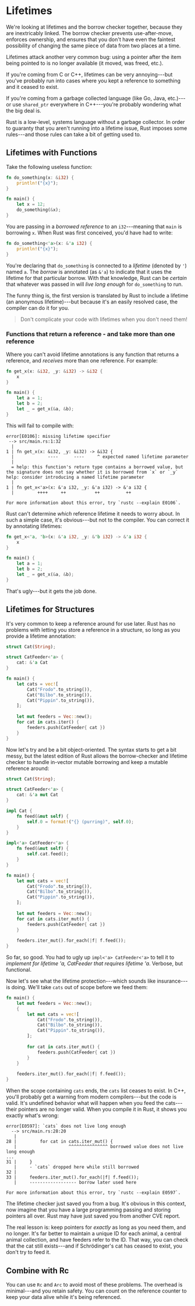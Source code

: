 # Lifetimes

We're looking at lifetimes and the borrow checker together, because they are inextricably linked. The borrow checker prevents use-after-move, enforces ownership, and ensures that you don't have even the faintest possibility of changing the same piece of data from two places at a time.

Lifetimes attack another very common bug: using a pointer after the item being pointed to is no longer available (it moved, was freed, etc.).

If you're coming from C or C++, lifetimes can be very annoying---but you've probably run into cases where you kept a reference to something and it ceased to exist.

If you're coming from a garbage collected language (like Go, Java, etc.)---or use `shared_ptr` everywhere in C++---you're probably wondering what the big deal is.

Rust is a low-level, systems language without a garbage collector. In order to guaranty that you aren't running into a lifetime issue, Rust imposes some rules---and those rules can take a bit of getting used to.

## Lifetimes with Functions

Take the following useless function:

```rust
fn do_something(x: &i32) {
    println!("{x}"); 
}

fn main() {
    let x = 12;
    do_something(&x);
}
```

You are passing in a *borrowed reference* to an `i32`---meaning that `main` is borrowing `x`. When Rust was first conceived, you'd have had to write:

```rust
fn do_something<'a>(x: &'a i32) {
    println!("{x}"); 
}
```

You're declaring that `do_something` is connected to a *lifetime* (denoted by `'`) named `a`. The *borrow* is annotated (as `&'a`) to indicate that it uses the lifetime for that particular borrow. With that knowledge, Rust can be *certain* that whatever was passed in will *live long enough* for `do_something` to run.

The funny thing is, the first version is translated by Rust to include a lifetime (an anonymous lifetime)---but because it's an easily resolved case, the compiler can do it for you.

> Don't complicate your code with lifetimes when you don't need them!

### Functions that return a reference - and take more than one reference

Where you can't avoid lifetime annotations is any function that returns a reference, and *receives* more than one reference. For example:

```rust
fn get_x(x: &i32, _y: &i32) -> &i32 {
    x
}

fn main() {
    let a = 1;
    let b = 2;
    let _ = get_x(&a, &b);
}
```

This will fail to compile with:
```
error[E0106]: missing lifetime specifier
 --> src/main.rs:1:32
  |
1 | fn get_x(x: &i32, _y: &i32) -> &i32 {
  |             ----      ----     ^ expected named lifetime parameter
  |
  = help: this function's return type contains a borrowed value, but the signature does not say whether it is borrowed from `x` or `_y`
help: consider introducing a named lifetime parameter
  |
1 | fn get_x<'a>(x: &'a i32, _y: &'a i32) -> &'a i32 {
  |         ++++     ++           ++          ++

For more information about this error, try `rustc --explain E0106`.
```

Rust can't determine *which* reference lifetime it needs to worry about. In such a simple case, it's obvious---but not to the compiler. You can correct it by annotating lifetimes:

```rust
fn get_x<'a, 'b>(x: &'a i32, _y: &'b i32) -> &'a i32 {
    x
}

fn main() {
    let a = 1;
    let b = 2;
    let _ = get_x(&a, &b);
}
```

That's ugly---but it gets the job done.

## Lifetimes for Structures

It's very common to keep a reference around for use later. Rust has no problems with letting you store a reference in a structure, so long as you provide a lifetime annotation:

```rust
struct Cat(String);

struct CatFeeder<'a> {
    cat: &'a Cat
}

fn main() {
    let cats = vec![
        Cat("Frodo".to_string()),
        Cat("Bilbo".to_string()),
        Cat("Pippin".to_string()),
    ];
    
    let mut feeders = Vec::new();
    for cat in cats.iter() {
        feeders.push(CatFeeder{ cat })
    }
}
```

Now let's try and be a bit object-oriented. The syntax starts to get a bit messy, but the latest edition of Rust allows the borrow-checker and lifetime checker to handle in-vector mutable borrowing and keep a mutable reference around:

```rust
struct Cat(String);

struct CatFeeder<'a> {
    cat: &'a mut Cat
}

impl Cat {
    fn feed(&mut self) {
        self.0 = format!("{} (purring)", self.0);
    }
}

impl<'a> CatFeeder<'a> {
    fn feed(&mut self) {
        self.cat.feed();
    }
}

fn main() {
    let mut cats = vec![
        Cat("Frodo".to_string()),
        Cat("Bilbo".to_string()),
        Cat("Pippin".to_string()),
    ];
    
    let mut feeders = Vec::new();
    for cat in cats.iter_mut() {
        feeders.push(CatFeeder{ cat })
    }
    
    feeders.iter_mut().for_each(|f| f.feed());
}
```

So far, so good. You had to ugly up `impl<'a> CatFeeder<'a>` to tell it to *implement for lifetime 'a, CatFeeder that requires lifetime 'a*. Verbose, but functional.

Now let's see what the lifetime protection---which sounds like insurance---is doing. We'll take `cats` out of scope before we feed them:

```rust
fn main() {
    let mut feeders = Vec::new();
    {
        let mut cats = vec![
            Cat("Frodo".to_string()),
            Cat("Bilbo".to_string()),
            Cat("Pippin".to_string()),
        ];
        
        for cat in cats.iter_mut() {
            feeders.push(CatFeeder{ cat })
        }
    }
    
    feeders.iter_mut().for_each(|f| f.feed());
}
```

When the scope containing `cats` ends, the `cats` list ceases to exist. In C++, you'll probably get a warning from modern compilers---but the code is valid. It's undefined behavior what will happen when you feed the cats---their pointers are no longer valid. When you compile it in Rust, it shows you exactly what's wrong:

```
error[E0597]: `cats` does not live long enough
  --> src/main.rs:28:20
   |
28 |         for cat in cats.iter_mut() {
   |                    ^^^^^^^^^^^^^^^ borrowed value does not live long enough
...
31 |     }
   |     - `cats` dropped here while still borrowed
32 |     
33 |     feeders.iter_mut().for_each(|f| f.feed());
   |     ------------------ borrow later used here

For more information about this error, try `rustc --explain E0597`.
```

The lifetime checker just saved you from a bug. It's obvious in this context, now imagine that you have a large programming passing and storing pointers all over. Rust may have just saved you from another CVE report.

The real lesson is: keep pointers for *exactly* as long as you need them, and no longer. It's far better to maintain a unique ID for each animal, a central animal collection, and have feeders refer to the ID. That way, you can check that the cat still exists---and if Schrödinger's cat has ceased to exist, you don't try to feed it. 

## Combine with Rc

You can use `Rc` and `Arc` to avoid most of these problems. The overhead is minimal---and you retain safety. You can count on the reference counter to keep your data alive while it's being referenced.